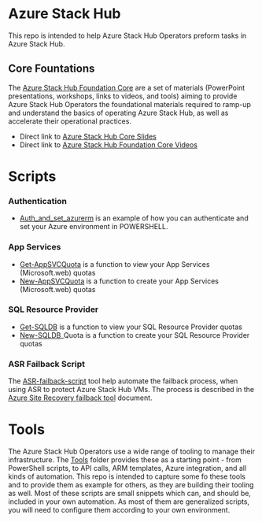 # Azure Stack Hub
This repo is intended to help Azure Stack Hub Operators preform tasks in Azure Stack Hub. 

## Core Fountations

The [Azure Stack Hub Foundation Core](https://github.com/Azure-Samples/Azure-Stack-Hub-Foundation-Core) are a set of materials (PowerPoint presentations, workshops, links to videos, and tools) aiming to provide Azure Stack Hub Operators the foundational materials required to ramp-up and understand the basics of operating Azure Stack Hub, as well as accelerate their operational practices. 


- Direct link to [Azure Stack Hub Core Slides](https://github.com/Azure-Samples/Azure-Stack-Hub-Foundation-Core/tree/master/ASF-Training/ASF-slides) 
- Direct link to [Azure Stack Hub Foundation Core Videos](https://www.youtube.com/playlist?list=PLLasX02E8BPBeUs0as1Bhy9t3WtUmtLwE)


# Scripts
### Authentication 
- [Auth_and_set_azurerm](https://github.com/TrentShoun/StackHub/blob/main/Auth_and_set_azurerm.ps1) is an example of how you can authenticate and set your Azure environment in POWERSHELL.

### App Services
- [Get-AppSVCQuota](https://github.com/TrentShoun/StackHub/blob/main/Get-AppSvcQuota.ps1) is a function to view your App Services (Microsoft.web) quotas
- [New-AppSVCQuota](https://github.com/TrentShoun/StackHub/blob/main/New-AppSvcQuota.ps1) is a function to create your App Services (Microsoft.web) quotas

### SQL Resource Provider 

- [Get-SQLDB](https://github.com/TrentShoun/StackHub/blob/main/Get-SQLDB_Quota.ps1_Quota) is a function to view your SQL Resource Provider quotas
- [New-SQLDB](https://github.com/TrentShoun/StackHub/blob/main/new-SQLDB_Quota.ps1)_Quota is a function to create your SQL Resource Provider quotas

### ASR Failback Script

The [ASR-failback-script](https://github.com/Azure-Samples/Azure-Stack-Hub-Foundation-Core/tree/master/ASR-failback-script) tool help automate the failback process, when using ASR to protect Azure Stack Hub VMs. The process is described in the [Azure Site Recovery failback tool](https://docs.microsoft.com/azure-stack/operator/site-recovery-failback) document.

# Tools

The Azure Stack Hub Operators use a wide range of tooling to manage their infrastructure. The [Tools](http://github.com/Azure-Samples/Azure-Stack-Hub-Foundation-Core/tree/master/Tools) folder provides these as a starting point - from PowerShell scripts, to API calls, ARM templates, Azure integration, and all kinds of automation. This repo is intended to capture some fo these tools and to provide them as example for others, as they are building their tooling as well. 
Most of these scripts are small snippets which can, and should be, included in your own automation. As most of them are generalized scripts, you will need to configure them according to your own environment.


